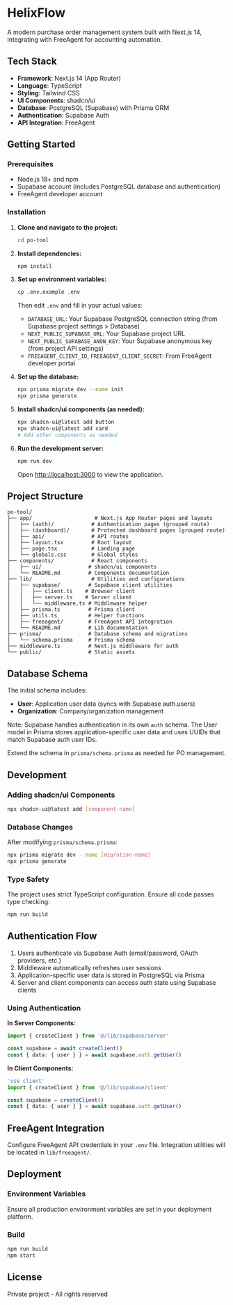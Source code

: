 # HelixFlow

A modern purchase order management system built with Next.js 14, integrating with FreeAgent for accounting automation.

## Tech Stack

- **Framework**: Next.js 14 (App Router)
- **Language**: TypeScript
- **Styling**: Tailwind CSS
- **UI Components**: shadcn/ui
- **Database**: PostgreSQL (Supabase) with Prisma ORM
- **Authentication**: Supabase Auth
- **API Integration**: FreeAgent

## Getting Started

### Prerequisites

- Node.js 18+ and npm
- Supabase account (includes PostgreSQL database and authentication)
- FreeAgent developer account

### Installation

1. **Clone and navigate to the project:**
   ```bash
   cd po-tool
   ```

2. **Install dependencies:**
   ```bash
   npm install
   ```

3. **Set up environment variables:**
   ```bash
   cp .env.example .env
   ```

   Then edit `.env` and fill in your actual values:
   - `DATABASE_URL`: Your Supabase PostgreSQL connection string (from Supabase project settings > Database)
   - `NEXT_PUBLIC_SUPABASE_URL`: Your Supabase project URL
   - `NEXT_PUBLIC_SUPABASE_ANON_KEY`: Your Supabase anonymous key (from project API settings)
   - `FREEAGENT_CLIENT_ID`, `FREEAGENT_CLIENT_SECRET`: From FreeAgent developer portal

4. **Set up the database:**
   ```bash
   npx prisma migrate dev --name init
   npx prisma generate
   ```

5. **Install shadcn/ui components (as needed):**
   ```bash
   npx shadcn-ui@latest add button
   npx shadcn-ui@latest add card
   # Add other components as needed
   ```

6. **Run the development server:**
   ```bash
   npm run dev
   ```

   Open [http://localhost:3000](http://localhost:3000) to view the application.

## Project Structure

```
po-tool/
├── app/                    # Next.js App Router pages and layouts
│   ├── (auth)/            # Authentication pages (grouped route)
│   ├── (dashboard)/       # Protected dashboard pages (grouped route)
│   ├── api/               # API routes
│   ├── layout.tsx         # Root layout
│   ├── page.tsx           # Landing page
│   └── globals.css        # Global styles
├── components/            # React components
│   ├── ui/               # shadcn/ui components
│   └── README.md         # Components documentation
├── lib/                   # Utilities and configurations
│   ├── supabase/         # Supabase client utilities
│   │   ├── client.ts    # Browser client
│   │   ├── server.ts    # Server client
│   │   └── middleware.ts # Middleware helper
│   ├── prisma.ts         # Prisma client
│   ├── utils.ts          # Helper functions
│   ├── freeagent/        # FreeAgent API integration
│   └── README.md         # Lib documentation
├── prisma/               # Database schema and migrations
│   └── schema.prisma     # Prisma schema
├── middleware.ts         # Next.js middleware for auth
└── public/               # Static assets
```

## Database Schema

The initial schema includes:
- **User**: Application user data (syncs with Supabase auth.users)
- **Organization**: Company/organization management

Note: Supabase handles authentication in its own `auth` schema. The User model in Prisma stores application-specific user data and uses UUIDs that match Supabase auth user IDs.

Extend the schema in `prisma/schema.prisma` as needed for PO management.

## Development

### Adding shadcn/ui Components

```bash
npx shadcn-ui@latest add [component-name]
```

### Database Changes

After modifying `prisma/schema.prisma`:
```bash
npx prisma migrate dev --name [migration-name]
npx prisma generate
```

### Type Safety

The project uses strict TypeScript configuration. Ensure all code passes type checking:
```bash
npm run build
```

## Authentication Flow

1. Users authenticate via Supabase Auth (email/password, OAuth providers, etc.)
2. Middleware automatically refreshes user sessions
3. Application-specific user data is stored in PostgreSQL via Prisma
4. Server and client components can access auth state using Supabase clients

### Using Authentication

**In Server Components:**
```typescript
import { createClient } from '@/lib/supabase/server'

const supabase = await createClient()
const { data: { user } } = await supabase.auth.getUser()
```

**In Client Components:**
```typescript
'use client'
import { createClient } from '@/lib/supabase/client'

const supabase = createClient()
const { data: { user } } = await supabase.auth.getUser()
```

## FreeAgent Integration

Configure FreeAgent API credentials in your `.env` file. Integration utilities will be located in `lib/freeagent/`.

## Deployment

### Environment Variables

Ensure all production environment variables are set in your deployment platform.

### Build

```bash
npm run build
npm start
```

## License

Private project - All rights reserved
